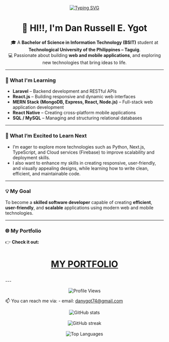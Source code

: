 <p align="center">
  <a href="https://git.io/typing-svg"><img src="https://readme-typing-svg.demolab.com?font=Inter&weight=900&pause=1000&center=true&width=435&lines=WELCOME!!;HELLO!!;HI!" alt="Typing SVG" /></a>
</p>

<h1 align="center">👋 HI!!, I'm Dan Russell E. Ygot</h1>

<p align="center">
🎓 A <b>Bachelor of Science in Information Technology (BSIT)</b> student at <b>Technological University of the Philippines – Taguig</b>.<br/>
💻 Passionate about building <b>web and mobile applications</b>, and exploring new technologies that bring ideas to life.
</p>

---

### 🚀 What I'm Learning

- **Laravel** – Backend development and RESTful APIs  
- **React.js** – Building responsive and dynamic web interfaces  
- **MERN Stack (MongoDB, Express, React, Node.js)** – Full-stack web application development  
- **React Native** – Creating cross-platform mobile applications  
- **SQL / MySQL** – Managing and structuring relational databases  

---

### 🌱 What I’m Excited to Learn Next

- I’m eager to explore more technologies such as Python, Next.js, TypeScript, and Cloud services (Firebase) to improve scalability and deployment skills.
- I also want to enhance my skills in creating responsive, user-friendly, and visually appealing designs, while learning how to write clean, efficient, and maintainable code.


---

### 💡 My Goal

To become a **skilled software developer** capable of creating **efficient**, **user-friendly**, and **scalable** applications using modern web and mobile technologies.

---

### 🌐 My Portfolio

👉 **Check it out:** 
<h1>
  <p align="center">
    <a href="https://ygotportfolio.vercel.app"> MY PORTFOLIO </a>
  </p>
</h1>
---

<p align="center">
  <img src="https://komarev.com/ghpvc/?username=danygot18&color=blue&style=for-the-badge" alt="Profile Views" />
</p>


📫 You can reach me via:
    - email: danygot74@gmail.com



<p align="center">
  <img src="https://github-readme-stats.vercel.app/api?username=danygot18&show_icons=true&theme=tokyonight" alt="GitHub stats" />
  <br />
  <br />
  <img src="https://github-readme-streak-stats.herokuapp.com/?user=danygot18&theme=tokyonight" alt="GitHub streak" />
  <br />
  <br />
  <img src="https://github-readme-stats.vercel.app/api/top-langs/?username=danygot18&layout=compact&theme=tokyonight" alt="Top Languages" />
</p>


<!---
danygot18/danygot18 is a ✨ special ✨ repository because its `README.md` (this file) appears on your GitHub profile.
You can click the Preview link to take a look at your changes.
--->
